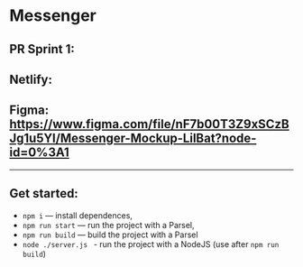 # Messenger

## PR Sprint 1:

## Netlify:

## Figma: https://www.figma.com/file/nF7b00T3Z9xSCzBJg1u5YI/Messenger-Mockup-LilBat?node-id=0%3A1

---

## Get started:

- `npm i` — install dependences,
- `npm run start` — run the project with a Parsel,
- `npm run build` — build the project with a Parsel
- `node ./server.js ` - run the project with a NodeJS (use after `npm run build`)
